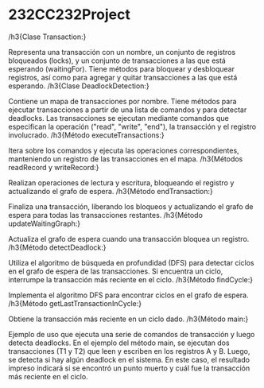 # 232CC232Project
/h3{Clase Transaction:}

Representa una transacción con un nombre, un conjunto de registros bloqueados (locks), y un conjunto de transacciones a las que está esperando (waitingFor).
Tiene métodos para bloquear y desbloquear registros, así como para agregar y quitar transacciones a las que está esperando.
/h3{Clase DeadlockDetection:}

Contiene un mapa de transacciones por nombre.
Tiene métodos para ejecutar transacciones a partir de una lista de comandos y para detectar deadlocks.
Las transacciones se ejecutan mediante comandos que especifican la operación ("read", "write", "end"), la transacción y el registro involucrado.
/h3{Método executeTransactions:}

Itera sobre los comandos y ejecuta las operaciones correspondientes, manteniendo un registro de las transacciones en el mapa.
/h3{Métodos readRecord y writeRecord:}

Realizan operaciones de lectura y escritura, bloqueando el registro y actualizando el grafo de espera.
/h3{Método endTransaction:}

Finaliza una transacción, liberando los bloqueos y actualizando el grafo de espera para todas las transacciones restantes.
/h3{Método updateWaitingGraph:}

Actualiza el grafo de espera cuando una transacción bloquea un registro.
/h3{Método detectDeadlock:}

Utiliza el algoritmo de búsqueda en profundidad (DFS) para detectar ciclos en el grafo de espera de las transacciones. Si encuentra un ciclo, interrumpe la transacción más reciente en el ciclo.
/h3{Método findCycle:}

Implementa el algoritmo DFS para encontrar ciclos en el grafo de espera.
/h3{Método getLastTransactionInCycle:}

Obtiene la transacción más reciente en un ciclo dado.
/h3{Método main:}

Ejemplo de uso que ejecuta una serie de comandos de transacción y luego detecta deadlocks.
En el ejemplo del método main, se ejecutan dos transacciones (T1 y T2) que leen y escriben en los registros A y B. Luego, se detecta si hay algún deadlock en el sistema. En este caso, el resultado impreso indicará si se encontró un punto muerto y cuál fue la transacción más reciente en el ciclo.

